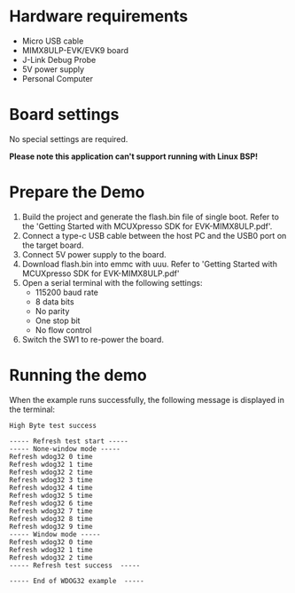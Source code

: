Hardware requirements
=====================
- Micro USB cable
- MIMX8ULP-EVK/EVK9 board
- J-Link Debug Probe
- 5V power supply
- Personal Computer

Board settings
============
No special settings are required.

**Please note this application can't support running with Linux BSP!**

Prepare the Demo
===============
1.  Build the project and generate the flash.bin file of single boot.
    Refer to the 'Getting Started with MCUXpresso SDK for EVK-MIMX8ULP.pdf'.
2.  Connect a type-c USB cable between the host PC and the USB0 port on the target board. 
2.  Connect 5V power supply to the board.
3.  Download flash.bin into emmc with uuu.
    Refer to 'Getting Started with MCUXpresso SDK for EVK-MIMX8ULP.pdf' 
4.  Open a serial terminal with the following settings: 
    - 115200 baud rate
    - 8 data bits
    - No parity
    - One stop bit
    - No flow control
5.  Switch the SW1 to re-power the board.

Running the demo
================
When the example runs successfully, the following message is displayed in the terminal:

~~~~~~~~~~~~~~~~~~~~~~~~~~~~~~~~~~~
High Byte test success

----- Refresh test start -----
----- None-window mode -----
Refresh wdog32 0 time
Refresh wdog32 1 time
Refresh wdog32 2 time
Refresh wdog32 3 time
Refresh wdog32 4 time
Refresh wdog32 5 time
Refresh wdog32 6 time
Refresh wdog32 7 time
Refresh wdog32 8 time
Refresh wdog32 9 time
----- Window mode -----
Refresh wdog32 0 time
Refresh wdog32 1 time
Refresh wdog32 2 time
----- Refresh test success  -----

----- End of WDOG32 example  -----
~~~~~~~~~~~~~~~~~~~~~~~~~~~~~~~~~~~
